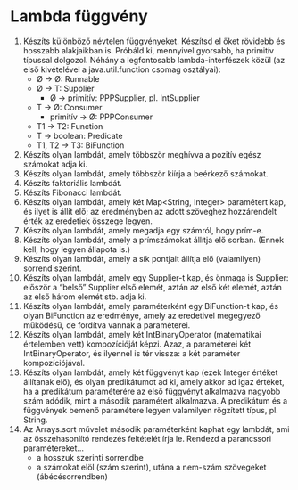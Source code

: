 # Lambda függvény
1.  Készíts különböző névtelen függvényeket. Készítsd el őket rövidebb és hosszabb alakjaikban is. 
    Próbáld ki, mennyivel gyorsabb, ha primitív típussal dolgozol.
    Néhány a legfontosabb lambda-interfészek közül (az első kivételével a java.util.function csomag osztályai):
    * Ø → Ø: Runnable
    * Ø → T: Supplier
      * Ø → primitív: PPPSupplier, pl. IntSupplier
    * T → Ø: Consumer
      * primitív → Ø: PPPConsumer
    * T1 → T2: Function
    * T → boolean: Predicate
    * T1, T2 → T3: BiFunction
2.  Készíts olyan lambdát, amely többször meghívva a pozitív egész számokat adja ki.
3.  Készíts olyan lambdát, amely többször kiírja a beérkező számokat.
4.  Készíts faktoriális lambdát.
5.  Készíts Fibonacci lambdát.
6.  Készíts olyan lambdát, amely két Map<String, Integer> paramétert kap, és ilyet is állít elő; az eredményben az adott szöveghez hozzárendelt érték az eredetiek összege legyen.
7.  Készíts olyan lambdát, amely megadja egy számról, hogy prím-e.
8.  Készíts olyan lambdát, amely a prímszámokat állítja elő sorban. (Ennek kell, hogy legyen állapota is.)
9.  Készíts olyan lambdát, amely a sík pontjait állítja elő (valamilyen) sorrend szerint.
10. Készíts olyan lambdát, amely egy Supplier-t kap, és önmaga is Supplier: először a “belső” Supplier első elemét, aztán az első két elemét, aztán az első három elemét stb. adja ki.
11. Készíts olyan lambdát, amely paraméterként egy BiFunction-t kap, és olyan BiFunction az eredménye, amely az eredetivel megegyező működésű, de fordítva vannak a paraméterei.
12. Készíts olyan lambdát, amely két IntBinaryOperator (matematikai értelemben vett) kompozícióját képzi. Azaz, a paraméterei két IntBinaryOperator, és ilyennel is tér vissza: a két paraméter kompozíciójával.
13. Készíts olyan lambdát, amely két függvényt kap (ezek Integer értéket állítanak elő), és olyan predikátumot ad ki, amely akkor ad igaz értéket, ha a predikátum paraméterére az első függvényt alkalmazva nagyobb szám adódik, mint a második paramétert alkalmazva. A predikátum és a függvények bemenő paramétere legyen valamilyen rögzített típus, pl. String.
14. Az Arrays.sort művelet második paraméterként kaphat egy lambdát, ami az összehasonlító rendezés feltételét írja le. Rendezd a parancssori paramétereket…
    * a hosszuk szerinti sorrendbe
    * a számokat elöl (szám szerint), utána a nem-szám szövegeket (ábécésorrendben)

